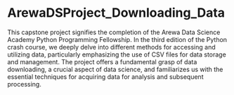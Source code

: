 # ArewaDSProject_Downloading_Data
This capstone project signifies the completion of the Arewa Data Science Academy Python Programming Fellowship. In the third edition of the Python crash course, we deeply delve into different methods for accessing and utilizing data, particularly emphasizing the use of CSV files for data storage and management. The project offers a fundamental grasp of data downloading, a crucial aspect of data science, and familiarizes us with the essential techniques for acquiring data for analysis and subsequent processing.

